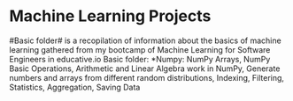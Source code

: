 # Machine Learning Projects
#Basic folder# is a recopilation of information about the basics of machine learning gathered from my bootcamp of Machine Learning for Software Engineers in educative.io
Basic folder:
 *Numpy: NumPy Arrays, NumPy Basic Operations, Arithmetic and Linear Algebra work in NumPy, Generate numbers and arrays from different random distributions, Indexing, Filtering,   Statistics, Aggregation, Saving Data 
 
